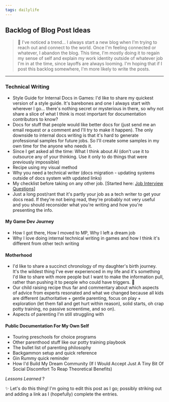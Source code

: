 ```yaml
---
tags: dailylife
---
```


## Backlog of Blog Post Ideas

> 🤔 I've noticed a trend... I always start a new blog when I'm trying to reach out and connect to the world. 
> Once I'm feeling connected or whatever, I abandon the blog. 
> This time, I'm mostly doing it to regain my sense of self and explain my work identity outside of whatever job I'm in at the time, since layoffs are always looming. 
I'm hoping that if I post this backlog somewhere, I'm more likely to write the posts. 
---

### Technical Writing

* Style Guide for Internal Docs in Games: I'd like to share my quickest version of a style guide. It's barebones and one I always start with wherever I go... there's nothing secret or mysterious in there, so why not share a slice of what I think is most important for documentation contributors to know? 
* Docs for stuff that people would like better docs for (just send me an email request or a comment and I'll try to make it happen). The only downside to internal docs writing is that it's hard to generate professional samples for future jobs. So I'll create some samples in my own time for the anyone who needs it. 
* Since I get asked all the time: What I think about AI (don't use it to outsource any of your thinking. Use it only to do things that were previously impossible) 
* Recipe using my visual method
* Why you need a technical writer (docs migration - updating systems outside of docs system with updated links) 
* My checklist before taking on any other job. [Started here: [Job Interview Questions](2025-06-06-job-interview-questions.md)]
* Just a long post/rant that it's partly your job as a tech writer to get your docs read. If they're not being read, they're probably not very useful and you should reconsider what you're writing and how you're presenting the info. 

#### My Game Dev Journey 
* How I got there, How I moved to MP, Why I left a dream job
* Why I love doing internal technical writing in games and how I think it's different from other tech writing


#### Motherhood

* I'd like to share a succinct chronology of my daughter's birth journey. It's the wildest thing I've ever experienced in my life and it's something I'd like to share with more people but I want to make the information pull, rather than pushing it to people who could have triggers. 🧡
* Our child raising recipe thus far and commentary about which aspects of advice from experts resonated and what we changed because all kids are different  (authoritative + gentle parenting, focus on play + exploration (let them fall and get hurt within reason), solid starts, oh crap potty training, no passive screentime, and so on). 
* Aspects of parenting I'm still struggling with 


#### Public Documentation For My Own Self
* Touring preschools for choice programs
* Other parenthood stuff like our potty training playbook 
* The bullet list of parenting philosophy
* Backgammon setup and quick reference
* Gin Rummy quick reminder
* How I'd Build My Dream Community (If I Would Accept Just A Tiny Bit Of Social Discomfort To Reap Theoretical Benefits)


*Lessons Learned*
?

✨ Let's do this thing! I'm going to edit this post as I go; possibly striking out and adding a link as I (hopefully) complete the entries. 